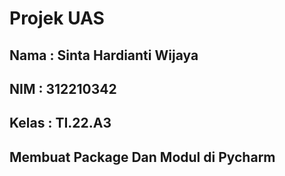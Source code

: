 # Projek UAS

## Nama : Sinta Hardianti Wijaya

## NIM : 312210342

## Kelas : TI.22.A3

## Membuat Package Dan Modul di Pycharm

## 
